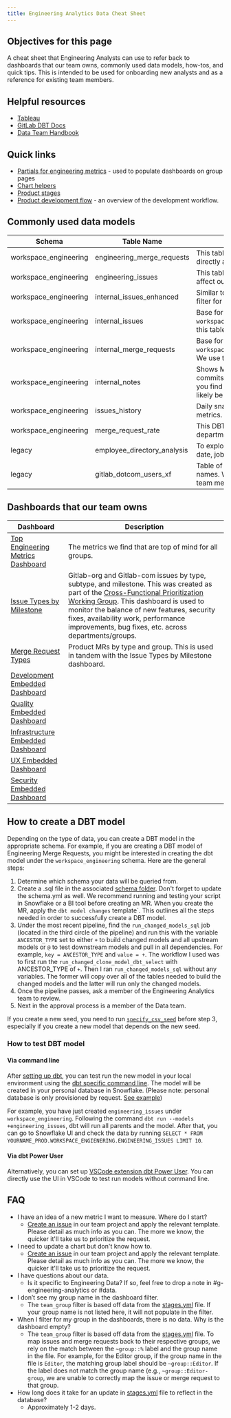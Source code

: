 ```yaml
---
title: Engineering Analytics Data Cheat Sheet
---
```


## Objectives for this page

A cheat sheet that Engineering Analysts can use to refer back to dashboards that our team owns, commonly used data models, how-tos, and quick tips. This is intended to be used for onboarding new analysts and as a reference for existing team members.

## Helpful resources

* [Tableau](https://about.gitlab.com/handbook/business-technology/data-team/platform/tableau/#tableau-project-architecture)
* [GitLab DBT Docs](https://gitlab-data.gitlab.io/analytics/#!/overview)
* [Data Team Handbook](https://about.gitlab.com/handbook/business-ops/data-team/)

## Quick links

* [Partials for engineering metrics](https://gitlab.com/gitlab-com/www-gitlab-com/-/tree/master/sites/handbook/source/handbook/engineering/metrics/partials) - used to populate dashboards on group pages
* [Chart helpers](https://gitlab.com/gitlab-com/www-gitlab-com/-/blob/master/helpers/quality_charts_helpers.rb)
* [Product stages](https://gitlab.com/gitlab-com/www-gitlab-com/-/blob/master/data/stages.yml)
* [Product development flow](https://about.gitlab.com/handbook/product-development-flow/) - an overview of the development workflow.

## Commonly used data models

| Schema                | Table Name                     | Description |
| --------------        | -----------                    | ----------- |
| workspace_engineering | engineering_merge_requests     | This table is fitered down to all merge requests that directly affect our product.          |
| workspace_engineering | engineering_issues             | This table is fitered down to all issues that directly affect our product.         |
| workspace_engineering | internal_issues_enhanced       | Similar to `engineering_issues`, except it does not filter for only part of product issues |
| workspace_engineering | internal_issues                | Base for `workspace_engineering.engineering_issues`. We use this table to build other issue DBT models.|
| workspace_engineering | internal_merge_requests        | Base for `workspace_engineering.engineering_merge_requests`. We use this table to build other issue DBT models.|
| workspace_engineering | internal_notes                 | Shows MR/issue history including comments, commits, merges, assignments, etc. Most of what you find in the history section of an MR or issue will likely be captured in this table.         |
| workspace_engineering | issues_history                 | Daily snapshot of issue. We use this for past due metrics. |
| workspace_engineering | merge_request_rate             | This DBT model filters for MR rate by group and department. |
| legacy                | employee_directory_analysis    | To explore employee job data such as titles, start date, job title specialities, department, etc. |
| legacy                | gitlab_dotcom_users_xf         | Table of all GitLab users including data such as user names. We use the email field in this table to map team members back to GitLab data. |

## Dashboards that our team owns

| Dashboard      | Description |
| -------------- | ----------- |
| [Top Engineering Metrics Dashboard](https://app.periscopedata.com/app/gitlab/1000952/Top-Engineering-Metrics-Dashboard)      |The metrics we find that are top of mind for all groups.|
| [Issue Types by Milestone](https://app.periscopedata.com/app/gitlab/1042933/Issue-Types-by-Milestone) |  Gitlab-org and Gitlab-com issues by type, subtype, and milestone. This was created as part of the [Cross-Functional Prioritization Working Group](https://about.gitlab.com/handbook/product/cross-functional-prioritization/). This dashboard is used to monitor the balance of new features, security fixes, availability work, performance improvements, bug fixes, etc. across departments/groups.|
| [Merge Request Types](https://app.periscopedata.com/app/gitlab/976817/Merge-Request-Types) |  Product MRs by type and group. This is used in tandem with the Issue Types by Milestone dashboard. |
| [Development Embedded Dashboard](https://app.periscopedata.com/app/gitlab/681347/Development-Embedded-Dashboard) | |
| [Quality Embedded Dashboard](https://app.periscopedata.com/app/gitlab/736012/Quality-Embedded-Dashboard) | |
| [Infrastructure Embedded Dashboard](https://app.periscopedata.com/app/gitlab/798401/Infrastructure-Embedded-Dashboard) | |
| [UX Embedded Dashboard](https://app.periscopedata.com/app/gitlab/736036/UX-Embedded-Dashboard) | |
| [Security Embedded Dashboard](https://app.periscopedata.com/app/gitlab/758795/AppSec---Application-and-Container-Vulnerability-Dashboard) | |

## How to create a DBT model

Depending on the type of data, you can create a DBT model in the appropriate schema. For example, if you are creating a DBT model of Engineering Merge Requests, you might be interested in creating the dbt model under the `workspace_engineering` schema. Here are the general steps:

1. Determine which schema your data will be queried from.
2. Create a .sql file in the associated [schema folder](https://gitlab.com/gitlab-data/analytics/-/tree/master/transform/snowflake-dbt/models). Don't forget to update the schema.yml as well. We recommend running and testing your script in Snowflake or a BI tool before creating an MR. When you create the MR, apply the `dbt model changes` template`. This outlines all the steps needed in order to successfully create a DBT model.
3. Under the most recent pipeline, find the `run_changed_models_sql` job (located in the third circle of the pipeline) and run this with the variable `ANCESTOR_TYPE` set to either `+` to build changed models and all upstream models or `@` to test downstream models and pull in all dependencies. For example, `key = ANCESTOR_TYPE` and `value = +`. The workflow I used was to first run the `run_changed_clone_model_dbt_select` with ANCESTOR_TYPE of `+`. Then I ran `run_changed_models_sql` without any variables. The former will copy over all of the tables needed to build the changed models and the latter will run only the changed models.
4. Once the pipeline passes, ask a member of the Engineering Analytics team to review.
5. Next in the approval process is a member of the Data team.

If you create a new seed, you need to run [`specify_csv_seed`](https://about.gitlab.com/handbook/business-technology/data-team/platform/ci-jobs/#specify_csv_seed) before step 3, especially if you create a new model that depends on the new seed.

### How to test DBT model

#### Via command line

After [setting up dbt](https://about.gitlab.com/handbook/business-technology/data-team/platform/dbt-guide/#running-dbt), you can test run the new model in your local environment using the [dbt specific command line](https://about.gitlab.com/handbook/business-technology/data-team/platform/dbt-guide/#command-line-cheat-sheet). The model will be created in your personal database in Snowflake. (Please note: personal database is only provisioned by request. [See example](https://gitlab.com/gitlab-com/team-member-epics/access-requests/-/issues/17451#note_1342680429))

For example, you have just created `engineering_issues` under `workspace_engineering`. Following the command `dbt run --models +engineering_issues`, dbt will run all parents and the model. After that, you can go to Snowflake UI and check the data by running `SELECT * FROM YOURNAME_PROD.WORKSPACE_ENGIENERING.ENGINEERING_ISSUES LIMIT 10`.

#### Via dbt Power User

Alternatively, you can set up [VSCode extension dbt Power User](https://about.gitlab.com/handbook/business-technology/data-team/platform/dbt-guide/#vscode-extension-dbt-power-user). You can directly use the UI in VSCode to test run models without command line.

## FAQ

* I have an idea of a new metric I want to measure. Where do I start?
   - [Create an issue](https://gitlab.com/gitlab-org/quality/engineering-analytics/team-tasks/-/issues/new) in our team project and apply the relevant template. Please detail as much info as you can. The more we know, the quicker it'll take us to prioritize the request.
* I need to update a chart but don't know how to.
   - [Create an issue](https://gitlab.com/gitlab-org/quality/engineering-analytics/team-tasks/-/issues/new) in our team project and apply the relevant template. Please detail as much info as you can. The more we know, the quicker it'll take us to prioritize the request.
* I have questions about our data.
   - Is it specific to Engineering Data? If so, feel free to drop a note in #g-engineering-analytics or #data.
* I don’t see my group name in the dashboard filter.
   - The `team_group` filter is based off data from the [stages.yml](https://gitlab.com/gitlab-com/www-gitlab-com/-/blob/master/data/stages.yml) file. If your group name is not listed here, it will not populate in the filter.
* When I filter for my group in the dashboards, there is no data. Why is the dashboard empty?
   - The `team_group` filter is based off data from the [stages.yml](https://gitlab.com/gitlab-com/www-gitlab-com/-/blob/master/data/stages.yml) file. To map issues and merge requests back to their respective groups, we rely on the match between the `~group::%` label and the group name in the file. For example, for the Editor group, if the group name in the file is `Editor`, the matching group label should be `~group::Editor`. If the label does not match the group name (e.g., `~group::Editor-group`, we are unable to correctly map the issue or merge request to that group.
* How long does it take for an update in [stages.yml](https://gitlab.com/gitlab-com/www-gitlab-com/-/blob/master/data/stages.yml) file to reflect in the database?
   - Approximately 1-2 days.
